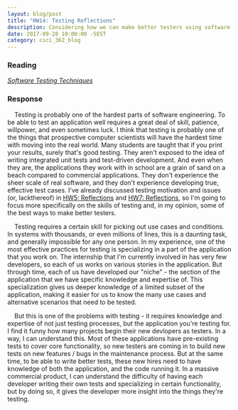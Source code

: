 ```yaml
---
layout: blog/post
title: "HW14: Testing Reflections"
description: Considering how we can make better testers using software testing techniques.
date: 2017-09-28 10:00:00 -5EST
category: csci_362_blog
---
```


### Reading
<a href="http://stono.cs.cofc.edu/~bowring/classes/csci%20362/docs/software.testing.introduction.pdf" target="_blank"><em>Software Testing Techniques</em></a>

### Response
&nbsp;&nbsp;&nbsp;&nbsp;Testing is probably one of the hardest parts of software engineering. To be able to test an application well requires a great deal of skill, patience, willpower, and even sometimes luck. I think that testing is probably one of the things that prospective computer scientists will have the hardest time with moving into the real world. Many students are taught that if you print your results, surely that's good testing. They aren't exposed to the idea of writing integrated unit tests and test-driven development. And even when they are, the applications they work with in school are a grain of sand on a beach compared to commercial applications. They don't experience the sheer scale of real software, and they don't experience developing true, effective test cases. I've already discussed testing motivation and issues (or, lackthereof) in <a href="{% post_url blog/csci_362_blog/2017-09-05-hw5 %}" target="_blank">HW5: Reflections</a> and <a href="{% post_url blog/csci_362_blog/2017-09-07-hw7 %}" target="_blank">HW7: Reflections</a>, so I'm going to focus more specifically on the skills of testing and, in my opinion, some of the best ways to make better testers.

&nbsp;&nbsp;&nbsp;&nbsp;Testing requires a certain skill for picking out use cases and conditions. In systems with thousands, or even millions of lines, this is a daunting task, and generally impossible for any one person. In my experience, one of the most effective practices for testing is specializing in a part of the application that you work on. The internship that I'm currently involved in has very few developers, so each of us works on various stories in the application. But through time, each of us have developed our "niche" - the section of the application that we have specific knowledge and expertise of. This specialization gives us deeper knowledge of a limited subset of the application, making it easier for us to know the many use cases and alternative scenarios that need to be tested.

&nbsp;&nbsp;&nbsp;&nbsp;But this is one of the problems with testing - it requires knowledge and expertise of not just testing processes, but the application you're testing for. I find it funny how many projects begin their new devlopers as testers. In a way, I can understand this. Most of these applications have pre-existing tests to cover core functionality, so new testers are coming in to build new tests on new features / bugs in the maintenance process. But at the same time, to be able to write better tests, these new hires need to have knowledge of both the application, and the code running it. In a massive commercial product, I can understand the difficulty of having each developer writing their own tests and specializing in certain functionality, but by doing so, it gives the developer more insight into the things they're testing.
